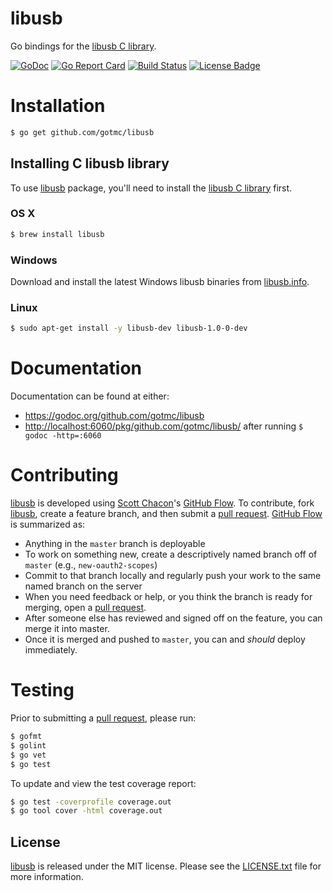 # libusb

Go bindings for the [libusb C library][libusb-c].

[![GoDoc][godoc image]][godoc link]
[![Go Report Card][report badge]][report card]
[![Build Status][travis image]][travis link]
[![License Badge][license image]][LICENSE.txt]

# Installation

```bash
$ go get github.com/gotmc/libusb
```

## Installing C libusb library

To use [libusb][] package, you'll need to install the [libusb C
library][libusb-c] first.

### OS X

```bash
$ brew install libusb
```

### Windows

Download and install the latest Windows libusb binaries from
[libusb.info][libusb-c].

### Linux

```bash
$ sudo apt-get install -y libusb-dev libusb-1.0-0-dev
```

# Documentation

Documentation can be found at either:

- <https://godoc.org/github.com/gotmc/libusb>
- <http://localhost:6060/pkg/github.com/gotmc/libusb/> after running `$
  godoc -http=:6060`

# Contributing

[libusb][] is developed using [Scott Chacon][]'s [GitHub Flow][]. To
contribute, fork [libusb][], create a feature branch, and then
submit a [pull request][].  [GitHub Flow][] is summarized as:

- Anything in the `master` branch is deployable
- To work on something new, create a descriptively named branch off of
  `master` (e.g., `new-oauth2-scopes`)
- Commit to that branch locally and regularly push your work to the same
  named branch on the server
- When you need feedback or help, or you think the branch is ready for
  merging, open a [pull request][].
- After someone else has reviewed and signed off on the feature, you can
  merge it into master.
- Once it is merged and pushed to `master`, you can and *should* deploy
  immediately.

# Testing

Prior to submitting a [pull request][], please run:

```bash
$ gofmt
$ golint
$ go vet
$ go test
```

To update and view the test coverage report:

```bash
$ go test -coverprofile coverage.out
$ go tool cover -html coverage.out
```

## License

[libusb][] is released under the MIT license. Please see the
[LICENSE.txt][] file for more information.

[GitHub Flow]: http://scottchacon.com/2011/08/31/github-flow.html
[godoc image]: https://godoc.org/github.com/gotmc/libusb?status.svg
[godoc link]: https://godoc.org/github.com/gotmc/libusb
[libusb]: https://github.com/gotmc/libusb
[libusb-c]: http://libusb.info
[LICENSE.txt]: https://github.com/gotmc/libusb/blob/master/LICENSE.txt
[license image]: https://img.shields.io/badge/license-MIT-blue.svg
[pull request]: https://help.github.com/articles/using-pull-requests
[report badge]: https://goreportcard.com/badge/github.com/gotmc/libusb
[report card]: https://goreportcard.com/report/github.com/gotmc/libusb
[Scott Chacon]: http://scottchacon.com/about.html
[travis image]: http://img.shields.io/travis/gotmc/libusb/master.svg
[travis link]: https://travis-ci.org/gotmc/libusb
